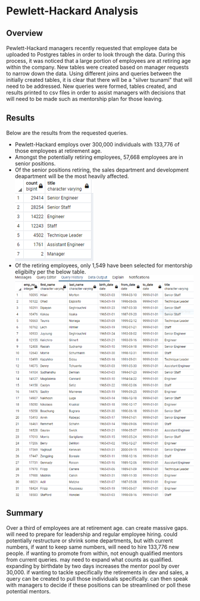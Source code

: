 # Pewlett-Hackard Analysis
## Overview
#### 
Pewlett-Hackard managers recently requested that employee data be uploaded to Postgres tables in order to look through the data. During this process, it was noticed that a large portion of employees are at retiring age within the company. New tables were created based on manager requests to narrow down the data. Using different joins and queries between the initially created tables, it is clear that there will be a "silver tsunami" that will need to be addressed. New queries were formed, tables created, and results printed to csv files in order to assist managers with decisions that will need to be made such as mentorship plan for those leaving.
## Results
####
Below are the results from the requested queries. 
  * Pewlett-Hackard employs over 300,000 individuals with 133,776 of those employees at retirement age. 
  * Amongst the potentially retiring employees, 57,668 employees are in senior positions. 
  * Of the senior positions retiring, the sales department and development deapartment will be the most heavily affected. 
![retiring_titles](https://github.com/victoriaguille/Pewlett-Hackard-Analysis/blob/main/Data/retiring_titles.PNG)
  * Of the retiring employees, only 1,549 have been selected for mentorship eligibilty per the below table. 
![mentorship_eligibilty](https://github.com/victoriaguille/Pewlett-Hackard-Analysis/blob/main/Data/mentorship_eligibilty.PNG)

## Summary
#### 
Over a third of employees are at retirement age. can create massive gaps. will need to prepare for leadership and regular employee hiring. could potentially restructure or shrink some departments, but with current numbers, if want to keep same numbers, will need to hire 133,776 new people. if wanting to promote from within, not enough qualified mentors from current queries. may need to expand what counts as qualified. expanding by birthdate by two days increases the mentor pool by over 30,000. if wanting to tackle specifically the retirements in dev and sales, a query can be created to pull those individuals specifically. can then speak with managers to decide if these positions can be streamlined or poll these potential mentors.
